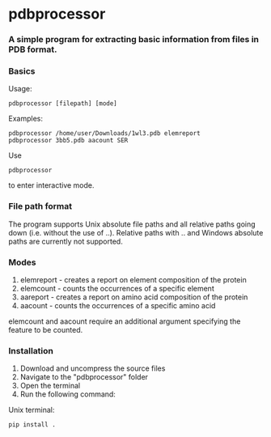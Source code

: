 # pdbprocessor
### A simple program for extracting basic information from files in PDB format.

### Basics

Usage:

    pdbprocessor [filepath] [mode]

Examples:

    pdbprocessor /home/user/Downloads/1wl3.pdb elemreport
    pdbprocessor 3bb5.pdb aacount SER
    
Use

    pdbprocessor

to enter interactive mode.
    
### File path format
The program supports Unix absolute file paths and all relative paths going down (i.e. without the use of ..). Relative paths with .. and Windows absolute paths are currently not supported.

### Modes
1. elemreport - creates a report on element composition of the protein
2. elemcount - counts the occurrences of a specific element
3. aareport - creates a report on amino acid composition of the protein
4. aacount - counts the occurrences of a specific amino acid

elemcount and aacount require an additional argument specifying the feature to be counted.

### Installation
1. Download and uncompress the source files
2. Navigate to the "pdbprocessor" folder
3. Open the terminal
4. Run the following command:

Unix terminal:

    pip install .
